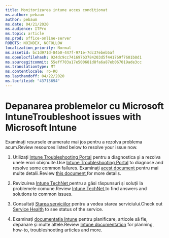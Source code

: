 ```yaml
---
title: Monitorizarea intune acces condiționat
ms.author: pebaum
author: pebaum
ms.date: 04/21/2020
ms.audience: ITPro
ms.topic: article
ms.prod: office-online-server
ROBOTS: NOINDEX, NOFOLLOW
localization_priority: Normal
ms.assetid: bc1d971d-84b0-447f-971e-7dc37ebeb5af
ms.openlocfilehash: 924dc9cc741697b3784203d5f441769f7601b8d1
ms.sourcegitcommit: 55eff703a17e500681d8fa6a87eb067019ade3cc
ms.translationtype: MT
ms.contentlocale: ro-RO
ms.lasthandoff: 04/22/2020
ms.locfileid: "43713694"
---
```

# <a name="troubleshoot-issues-with-microsoft-intune"></a><span data-ttu-id="1f430-102">Depanarea problemelor cu Microsoft Intune</span><span class="sxs-lookup"><span data-stu-id="1f430-102">Troubleshoot issues with Microsoft Intune</span></span>

<span data-ttu-id="1f430-103">Examinați resursele enumerate mai jos pentru a rezolva problema acum.</span><span class="sxs-lookup"><span data-stu-id="1f430-103">Review resources listed below to resolve your issue now.</span></span>
  
1. <span data-ttu-id="1f430-104">Utilizați [Intune Troubleshooting Portal](https://devicemanagement.microsoft.com/#blade/Microsoft_Intune_DeviceSettings/TroubleshootBlade) pentru a diagnostica și a rezolva unele erori obișnuite.</span><span class="sxs-lookup"><span data-stu-id="1f430-104">Use [Intune Troubleshooting Portal](https://devicemanagement.microsoft.com/#blade/Microsoft_Intune_DeviceSettings/TroubleshootBlade) to diagnose and resolve some common failures.</span></span> <span data-ttu-id="1f430-105">Examinați [acest document ](https://docs.microsoft.com/intune/help-desk-operators)pentru mai multe detalii.</span><span class="sxs-lookup"><span data-stu-id="1f430-105">Review [this document ](https://docs.microsoft.com/intune/help-desk-operators)for more details.</span></span>
    
2. <span data-ttu-id="1f430-106">Revizuirea [Intune TechNet ](https://social.technet.microsoft.com/forums/home?forum=microsoftintuneprod)pentru a găsi răspunsuri și soluții la problemele comune.</span><span class="sxs-lookup"><span data-stu-id="1f430-106">Review [Intune TechNet ](https://social.technet.microsoft.com/forums/home?forum=microsoftintuneprod)to find answers and solutions to common issues.</span></span>
    
3. <span data-ttu-id="1f430-107">Consultați [Starea serviciilor](https://portal.office.com/AdminPortal/Home#/servicehealth) pentru a vedea starea serviciului.</span><span class="sxs-lookup"><span data-stu-id="1f430-107">Check out [Service Health](https://portal.office.com/AdminPortal/Home#/servicehealth) to see status of the service.</span></span> 
    
4. <span data-ttu-id="1f430-108">Examinați [documentația Intune](https://docs.microsoft.com/intune/) pentru planificare, articole să fie, depanare și multe altele.</span><span class="sxs-lookup"><span data-stu-id="1f430-108">Review [Intune documentation](https://docs.microsoft.com/intune/) for planning, how-to, troubleshooting articles and more.</span></span> 
    

